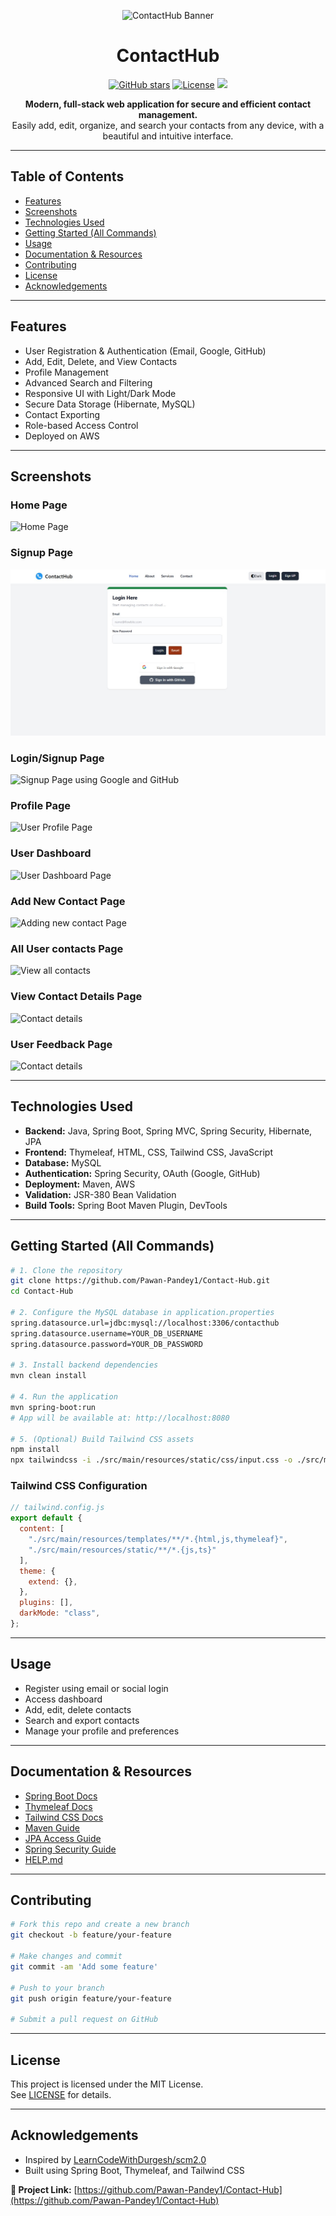 
<p align="center">
  <img src="C:\Users\Asus\SCM\scm2.0\Images\contactHublogo2.png" alt="ContactHub Banner" width="600"/>
</p>

<h1 align="center">ContactHub</h1>

<p align="center">
  <a href="https://github.com/Pawan-Pandey1/Contact-Hub"><img src="https://img.shields.io/github/stars/Pawan-Pandey1/Contact-Hub?style=social" alt="GitHub stars"></a>
  <a href="https://github.com/Pawan-Pandey1/Contact-Hub/blob/main/LICENSE"><img src="https://img.shields.io/github/license/Pawan-Pandey1/Contact-Hub" alt="License"></a>
  <a href="https://github.com/Pawan-Pandey1/Contact-Hub"><img src="https://img.shields.io/badge/SpringBoot-2.7.0-brightgreen"></a>
</p>

<p align="center">
  <b>Modern, full-stack web application for secure and efficient contact management.</b><br>
  Easily add, edit, organize, and search your contacts from any device, with a beautiful and intuitive interface.
</p>

---

## Table of Contents

- [Features](#features)
- [Screenshots](#screenshots)
- [Technologies Used](#technologies-used)
- [Getting Started (All Commands)](#getting-started-all-commands)
- [Usage](#usage)
- [Documentation & Resources](#documentation--resources)
- [Contributing](#contributing)
- [License](#license)
- [Acknowledgements](#acknowledgements)

---

## Features

- User Registration & Authentication (Email, Google, GitHub)
- Add, Edit, Delete, and View Contacts
- Profile Management
- Advanced Search and Filtering
- Responsive UI with Light/Dark Mode
- Secure Data Storage (Hibernate, MySQL)
- Contact Exporting
- Role-based Access Control
- Deployed on AWS

---

## Screenshots

### Home Page
![Home Page](C:\Users\Asus\SCM\scm2.0\Images\scm1.jpg)

### Signup Page
![New user Signup Page](Images/scm2.jpg)

### Login/Signup Page
![Signup Page using Google and GitHub](C:\Users\Asus\SCM\scm2.0\Images\scm2.jpg)

### Profile Page
![User Profile Page](C:\Users\Asus\SCM\scm2.0\Images\scm4.jpg)

### User Dashboard
![ User Dashboard Page](C:\Users\Asus\SCM\scm2.0\Images\scm5.jpg)

### Add New Contact Page
![ Adding new contact Page](C:\Users\Asus\SCM\scm2.0\Images\scm6.jpg)

### All User contacts Page 
![View all contacts](C:\Users\Asus\SCM\scm2.0\Images\scm7.jpg)

### View Contact Details Page
![Contact details](C:\Users\Asus\SCM\scm2.0\Images\scm8.jpg)

### User Feedback Page
![Contact details](C:\Users\Asus\SCM\scm2.0\Images\scm8.jpg)


---

## Technologies Used

- **Backend:** Java, Spring Boot, Spring MVC, Spring Security, Hibernate, JPA
- **Frontend:** Thymeleaf, HTML, CSS, Tailwind CSS, JavaScript
- **Database:** MySQL
- **Authentication:** Spring Security, OAuth (Google, GitHub)
- **Deployment:** Maven, AWS
- **Validation:** JSR-380 Bean Validation
- **Build Tools:** Spring Boot Maven Plugin, DevTools

---

## Getting Started (All Commands)

```bash
# 1. Clone the repository
git clone https://github.com/Pawan-Pandey1/Contact-Hub.git
cd Contact-Hub

# 2. Configure the MySQL database in application.properties
spring.datasource.url=jdbc:mysql://localhost:3306/contacthub
spring.datasource.username=YOUR_DB_USERNAME
spring.datasource.password=YOUR_DB_PASSWORD

# 3. Install backend dependencies
mvn clean install

# 4. Run the application
mvn spring-boot:run
# App will be available at: http://localhost:8080

# 5. (Optional) Build Tailwind CSS assets
npm install
npx tailwindcss -i ./src/main/resources/static/css/input.css -o ./src/main/resources/static/css/output.css --watch
```

### Tailwind CSS Configuration

```js
// tailwind.config.js
export default {
  content: [
    "./src/main/resources/templates/**/*.{html,js,thymeleaf}",
    "./src/main/resources/static/**/*.{js,ts}"
  ],
  theme: {
    extend: {},
  },
  plugins: [],
  darkMode: "class",
};
```

---

## Usage

- Register using email or social login
- Access dashboard
- Add, edit, delete contacts
- Search and export contacts
- Manage your profile and preferences

---

## Documentation & Resources

- [Spring Boot Docs](https://docs.spring.io/spring-boot/docs/current/reference/html/)
- [Thymeleaf Docs](https://www.thymeleaf.org/documentation.html)
- [Tailwind CSS Docs](https://tailwindcss.com/docs/)
- [Maven Guide](https://maven.apache.org/guides/)
- [JPA Access Guide](https://spring.io/guides/gs/accessing-data-jpa/)
- [Spring Security Guide](https://spring.io/guides/topicals/spring-security-architecture/)
- [HELP.md](https://ppl-ai-file-upload.s3.amazonaws.com/web/direct-files/attachments/54673271/2973b408-aea0-4fee-91e6-e79617374859/HELP.md)

---

## Contributing

```bash
# Fork this repo and create a new branch
git checkout -b feature/your-feature

# Make changes and commit
git commit -am 'Add some feature'

# Push to your branch
git push origin feature/your-feature

# Submit a pull request on GitHub
```

---

## License

This project is licensed under the MIT License.  
See [LICENSE](https://github.com/Pawan-Pandey1/Contact-Hub/blob/main/LICENSE) for details.

---

## Acknowledgements

- Inspired by [LearnCodeWithDurgesh/scm2.0](https://github.com/LearnCodeWithDurgesh/scm2.0)
- Built using Spring Boot, Thymeleaf, and Tailwind CSS

**🔗 Project Link:** [https://github.com/Pawan-Pandey1/Contact-Hub](https://github.com/Pawan-Pandey1/Contact-Hub)
